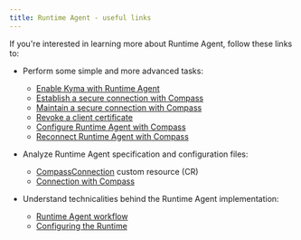 ```yaml
---
title: Runtime Agent - useful links
---
```


If you're interested in learning more about Runtime Agent, follow these links to:

- Perform some simple and more advanced tasks:

    - [Enable Kyma with Runtime Agent](../../../04-operation-guides/operations/ra-01-enable-kyma-with-runtime-agent.md)
    - [Establish a secure connection with Compass](../../../03-tutorials/00-application-connectivity/ra-01-establish-secure-connection-with-compass.md)
    - [Maintain a secure connection with Compass](../../../03-tutorials/00-application-connectivity/ra-02-maintain-secure-connection-with-compass.md)
    - [Revoke a client certificate](../../../03-tutorials/00-application-connectivity/ra-03-revoke-client-certificate.md)
    - [Configure Runtime Agent with Compass](../../../03-tutorials/00-application-connectivity/ra-04-configure-runtime-agent-with-compass.md)
    - [Reconnect Runtime Agent with Compass](../../../03-tutorials/00-application-connectivity/ra-05-reconnect-runtime-agent-with-compass.md)
    
- Analyze Runtime Agent specification and configuration files:

    - [CompassConnection](../../../05-technical-reference/06-custom-resources/ra-01-compassconnection.md) custom resource (CR)
    - [Connection with Compass](../../../05-technical-reference/05-configuration-parameters/ra-01-connection-with-compass.md) 

- Understand technicalities behind the Runtime Agent implementation:

    - [Runtime Agent workflow](../../../05-technical-reference/03-architecture/ra-01-runtime-agent-workflow.md)
    - [Configuring the Runtime](../../../05-technical-reference/ra-01-configuring-runtime.md)